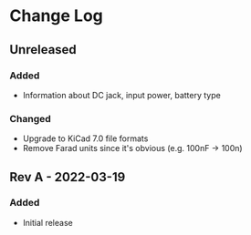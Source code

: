 # Change Log

## Unreleased

### Added

- Information about DC jack, input power, battery type

### Changed

- Upgrade to KiCad 7.0 file formats
- Remove Farad units since it's obvious (e.g. 100nF -> 100n)

## Rev A - 2022-03-19

### Added

- Initial release
